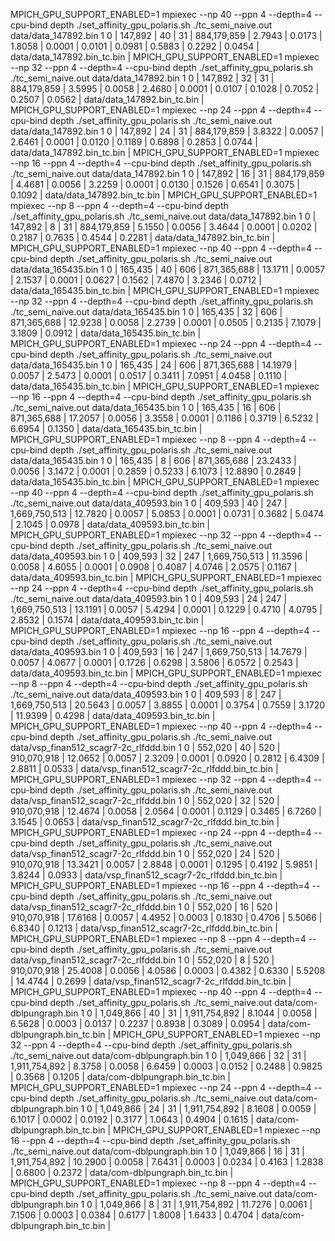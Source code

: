 MPICH_GPU_SUPPORT_ENABLED=1 mpiexec --np 40 --ppn 4 --depth=4 --cpu-bind depth ./set_affinity_gpu_polaris.sh ./tc_semi_naive.out data/data_147892.bin 1 0
| 147,892 | 40 | 31 | 884,179,859 |   2.7943 |   0.0173 |   1.8058 |   0.0001 |   0.0101 |   0.0981 |   0.5883 |   0.2292 |   0.0454 | data/data_147892.bin_tc.bin |
MPICH_GPU_SUPPORT_ENABLED=1 mpiexec --np 32 --ppn 4 --depth=4 --cpu-bind depth ./set_affinity_gpu_polaris.sh ./tc_semi_naive.out data/data_147892.bin 1 0
| 147,892 | 32 | 31 | 884,179,859 |   3.5995 |   0.0058 |   2.4680 |   0.0001 |   0.0107 |   0.1028 |   0.7052 |   0.2507 |   0.0562 | data/data_147892.bin_tc.bin |
MPICH_GPU_SUPPORT_ENABLED=1 mpiexec --np 24 --ppn 4 --depth=4 --cpu-bind depth ./set_affinity_gpu_polaris.sh ./tc_semi_naive.out data/data_147892.bin 1 0
| 147,892 | 24 | 31 | 884,179,859 |   3.8322 |   0.0057 |   2.6461 |   0.0001 |   0.0120 |   0.1189 |   0.6898 |   0.2853 |   0.0744 | data/data_147892.bin_tc.bin |
MPICH_GPU_SUPPORT_ENABLED=1 mpiexec --np 16 --ppn 4 --depth=4 --cpu-bind depth ./set_affinity_gpu_polaris.sh ./tc_semi_naive.out data/data_147892.bin 1 0
| 147,892 | 16 | 31 | 884,179,859 |   4.4681 |   0.0056 |   3.2259 |   0.0001 |   0.0130 |   0.1526 |   0.6541 |   0.3075 |   0.1092 | data/data_147892.bin_tc.bin |
MPICH_GPU_SUPPORT_ENABLED=1 mpiexec --np 8 --ppn 4 --depth=4 --cpu-bind depth ./set_affinity_gpu_polaris.sh ./tc_semi_naive.out data/data_147892.bin 1 0
| 147,892 | 8 | 31 | 884,179,859 |   5.1550 |   0.0056 |   3.4644 |   0.0001 |   0.0202 |   0.2187 |   0.7635 |   0.4544 |   0.2281 | data/data_147892.bin_tc.bin |
MPICH_GPU_SUPPORT_ENABLED=1 mpiexec --np 40 --ppn 4 --depth=4 --cpu-bind depth ./set_affinity_gpu_polaris.sh ./tc_semi_naive.out data/data_165435.bin 1 0
| 165,435 | 40 | 606 | 871,365,688 |  13.1711 |   0.0057 |   2.1537 |   0.0001 |   0.0627 |   0.1562 |   7.4870 |   3.2346 |   0.0712 | data/data_165435.bin_tc.bin |
MPICH_GPU_SUPPORT_ENABLED=1 mpiexec --np 32 --ppn 4 --depth=4 --cpu-bind depth ./set_affinity_gpu_polaris.sh ./tc_semi_naive.out data/data_165435.bin 1 0
| 165,435 | 32 | 606 | 871,365,688 |  12.9238 |   0.0058 |   2.2739 |   0.0001 |   0.0505 |   0.2135 |   7.1079 |   3.1809 |   0.0912 | data/data_165435.bin_tc.bin |
MPICH_GPU_SUPPORT_ENABLED=1 mpiexec --np 24 --ppn 4 --depth=4 --cpu-bind depth ./set_affinity_gpu_polaris.sh ./tc_semi_naive.out data/data_165435.bin 1 0
| 165,435 | 24 | 606 | 871,365,688 |  14.1979 |   0.0057 |   2.5473 |   0.0001 |   0.0517 |   0.3411 |   7.0951 |   4.0458 |   0.1110 | data/data_165435.bin_tc.bin |
MPICH_GPU_SUPPORT_ENABLED=1 mpiexec --np 16 --ppn 4 --depth=4 --cpu-bind depth ./set_affinity_gpu_polaris.sh ./tc_semi_naive.out data/data_165435.bin 1 0
| 165,435 | 16 | 606 | 871,365,688 |  17.2057 |   0.0056 |   3.3558 |   0.0001 |   0.1186 |   0.3719 |   6.5232 |   6.6954 |   0.1350 | data/data_165435.bin_tc.bin |
MPICH_GPU_SUPPORT_ENABLED=1 mpiexec --np 8 --ppn 4 --depth=4 --cpu-bind depth ./set_affinity_gpu_polaris.sh ./tc_semi_naive.out data/data_165435.bin 1 0
| 165,435 | 8 | 606 | 871,365,688 |  23.2433 |   0.0056 |   3.1472 |   0.0001 |   0.2859 |   0.5233 |   6.1073 |  12.8890 |   0.2849 | data/data_165435.bin_tc.bin |
MPICH_GPU_SUPPORT_ENABLED=1 mpiexec --np 40 --ppn 4 --depth=4 --cpu-bind depth ./set_affinity_gpu_polaris.sh ./tc_semi_naive.out data/data_409593.bin 1 0
| 409,593 | 40 | 247 | 1,669,750,513 |  12.7820 |   0.0057 |   5.0853 |   0.0001 |   0.0731 |   0.3682 |   5.0474 |   2.1045 |   0.0978 | data/data_409593.bin_tc.bin |
MPICH_GPU_SUPPORT_ENABLED=1 mpiexec --np 32 --ppn 4 --depth=4 --cpu-bind depth ./set_affinity_gpu_polaris.sh ./tc_semi_naive.out data/data_409593.bin 1 0
| 409,593 | 32 | 247 | 1,669,750,513 |  11.3596 |   0.0058 |   4.6055 |   0.0001 |   0.0908 |   0.4087 |   4.0746 |   2.0575 |   0.1167 | data/data_409593.bin_tc.bin |
MPICH_GPU_SUPPORT_ENABLED=1 mpiexec --np 24 --ppn 4 --depth=4 --cpu-bind depth ./set_affinity_gpu_polaris.sh ./tc_semi_naive.out data/data_409593.bin 1 0
| 409,593 | 24 | 247 | 1,669,750,513 |  13.1191 |   0.0057 |   5.4294 |   0.0001 |   0.1229 |   0.4710 |   4.0795 |   2.8532 |   0.1574 | data/data_409593.bin_tc.bin |
MPICH_GPU_SUPPORT_ENABLED=1 mpiexec --np 16 --ppn 4 --depth=4 --cpu-bind depth ./set_affinity_gpu_polaris.sh ./tc_semi_naive.out data/data_409593.bin 1 0
| 409,593 | 16 | 247 | 1,669,750,513 |  14.7679 |   0.0057 |   4.0677 |   0.0001 |   0.1726 |   0.6298 |   3.5806 |   6.0572 |   0.2543 | data/data_409593.bin_tc.bin |
MPICH_GPU_SUPPORT_ENABLED=1 mpiexec --np 8 --ppn 4 --depth=4 --cpu-bind depth ./set_affinity_gpu_polaris.sh ./tc_semi_naive.out data/data_409593.bin 1 0
| 409,593 | 8 | 247 | 1,669,750,513 |  20.5643 |   0.0057 |   3.8855 |   0.0001 |   0.3754 |   0.7559 |   3.1720 |  11.9399 |   0.4298 | data/data_409593.bin_tc.bin |
MPICH_GPU_SUPPORT_ENABLED=1 mpiexec --np 40 --ppn 4 --depth=4 --cpu-bind depth ./set_affinity_gpu_polaris.sh ./tc_semi_naive.out data/vsp_finan512_scagr7-2c_rlfddd.bin 1 0
| 552,020 | 40 | 520 | 910,070,918 |  12.0652 |   0.0057 |   2.3209 |   0.0001 |   0.0920 |   0.2812 |   6.4309 |   2.8811 |   0.0533 | data/vsp_finan512_scagr7-2c_rlfddd.bin_tc.bin |
MPICH_GPU_SUPPORT_ENABLED=1 mpiexec --np 32 --ppn 4 --depth=4 --cpu-bind depth ./set_affinity_gpu_polaris.sh ./tc_semi_naive.out data/vsp_finan512_scagr7-2c_rlfddd.bin 1 0
| 552,020 | 32 | 520 | 910,070,918 |  12.4674 |   0.0058 |   2.0564 |   0.0001 |   0.1129 |   0.3465 |   6.7260 |   3.1545 |   0.0653 | data/vsp_finan512_scagr7-2c_rlfddd.bin_tc.bin |
MPICH_GPU_SUPPORT_ENABLED=1 mpiexec --np 24 --ppn 4 --depth=4 --cpu-bind depth ./set_affinity_gpu_polaris.sh ./tc_semi_naive.out data/vsp_finan512_scagr7-2c_rlfddd.bin 1 0
| 552,020 | 24 | 520 | 910,070,918 |  13.3421 |   0.0057 |   2.8848 |   0.0001 |   0.1295 |   0.4192 |   5.9851 |   3.8244 |   0.0933 | data/vsp_finan512_scagr7-2c_rlfddd.bin_tc.bin |
MPICH_GPU_SUPPORT_ENABLED=1 mpiexec --np 16 --ppn 4 --depth=4 --cpu-bind depth ./set_affinity_gpu_polaris.sh ./tc_semi_naive.out data/vsp_finan512_scagr7-2c_rlfddd.bin 1 0
| 552,020 | 16 | 520 | 910,070,918 |  17.6168 |   0.0057 |   4.4952 |   0.0003 |   0.1830 |   0.4706 |   5.5066 |   6.8340 |   0.1213 | data/vsp_finan512_scagr7-2c_rlfddd.bin_tc.bin |
MPICH_GPU_SUPPORT_ENABLED=1 mpiexec --np 8 --ppn 4 --depth=4 --cpu-bind depth ./set_affinity_gpu_polaris.sh ./tc_semi_naive.out data/vsp_finan512_scagr7-2c_rlfddd.bin 1 0
| 552,020 | 8 | 520 | 910,070,918 |  25.4008 |   0.0056 |   4.0586 |   0.0003 |   0.4382 |   0.6330 |   5.5208 |  14.4744 |   0.2699 | data/vsp_finan512_scagr7-2c_rlfddd.bin_tc.bin |
MPICH_GPU_SUPPORT_ENABLED=1 mpiexec --np 40 --ppn 4 --depth=4 --cpu-bind depth ./set_affinity_gpu_polaris.sh ./tc_semi_naive.out data/com-dblpungraph.bin 1 0
| 1,049,866 | 40 | 31 | 1,911,754,892 |   8.1044 |   0.0058 |   6.5628 |   0.0003 |   0.0137 |   0.2237 |   0.8938 |   0.3089 |   0.0954 | data/com-dblpungraph.bin_tc.bin |
MPICH_GPU_SUPPORT_ENABLED=1 mpiexec --np 32 --ppn 4 --depth=4 --cpu-bind depth ./set_affinity_gpu_polaris.sh ./tc_semi_naive.out data/com-dblpungraph.bin 1 0
| 1,049,866 | 32 | 31 | 1,911,754,892 |   8.3758 |   0.0058 |   6.6459 |   0.0003 |   0.0152 |   0.2488 |   0.9825 |   0.3568 |   0.1205 | data/com-dblpungraph.bin_tc.bin |
MPICH_GPU_SUPPORT_ENABLED=1 mpiexec --np 24 --ppn 4 --depth=4 --cpu-bind depth ./set_affinity_gpu_polaris.sh ./tc_semi_naive.out data/com-dblpungraph.bin 1 0
| 1,049,866 | 24 | 31 | 1,911,754,892 |   8.1608 |   0.0059 |   6.1017 |   0.0002 |   0.0192 |   0.3177 |   1.0643 |   0.4904 |   0.1615 | data/com-dblpungraph.bin_tc.bin |
MPICH_GPU_SUPPORT_ENABLED=1 mpiexec --np 16 --ppn 4 --depth=4 --cpu-bind depth ./set_affinity_gpu_polaris.sh ./tc_semi_naive.out data/com-dblpungraph.bin 1 0
| 1,049,866 | 16 | 31 | 1,911,754,892 |  10.2900 |   0.0058 |   7.6431 |   0.0003 |   0.0234 |   0.4163 |   1.2838 |   0.6800 |   0.2372 | data/com-dblpungraph.bin_tc.bin |
MPICH_GPU_SUPPORT_ENABLED=1 mpiexec --np 8 --ppn 4 --depth=4 --cpu-bind depth ./set_affinity_gpu_polaris.sh ./tc_semi_naive.out data/com-dblpungraph.bin 1 0
| 1,049,866 | 8 | 31 | 1,911,754,892 |  11.7276 |   0.0061 |   7.1506 |   0.0003 |   0.0384 |   0.6177 |   1.8008 |   1.6433 |   0.4704 | data/com-dblpungraph.bin_tc.bin |
